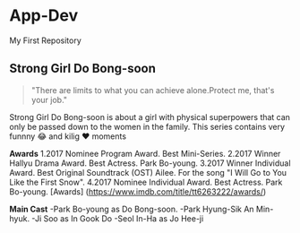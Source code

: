 # App-Dev
My First Repository

## Strong Girl Do Bong-soon
>"There are limits to what you can achieve alone.Protect me, that's your job."


Strong Girl Do Bong-soon is about a girl with physical superpowers that can only be passed down to the women in the family. This series contains very funnny 😂 and kilig ❤️ moments

**Awards**
1.2017 Nominee Program Award. Best Mini-Series.
2.2017 Winner Hallyu Drama Award. Best Actress. Park Bo-young.
3.2017 Winner Individual Award. Best Original Soundtrack (OST) Ailee. For the song "I Will Go to You Like the First Snow".
4.2017 Nominee Individual Award. Best Actress. Park Bo-young.
[Awards] (https://www.imdb.com/title/tt6263222/awards/)

**Main Cast**
-Park Bo-young as Do Bong-soon.
-Park Hyung-Sik An Min-hyuk.
-Ji Soo as In Gook Do
-Seol In-Ha as Jo Hee-ji






